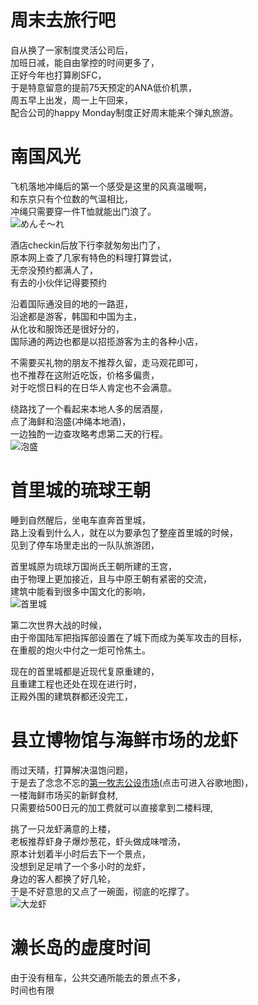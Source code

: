 # 周末去旅行吧
自从换了一家制度灵活公司后，</br>
加班日减，能自由掌控的时间更多了，</br>
正好今年也打算刷SFC，</br>
于是特意留意的提前75天预定的ANA低价机票，</br>
周五早上出发，周一上午回来，</br>
配合公司的happy Monday制度正好周末能来个弹丸旅游。</br>


# 南国风光
飞机落地冲绳后的第一个感受是这里的风真温暖啊，</br>
和东京只有个位数的气温相比，</br>
冲绳只需要穿一件T恤就能出门浪了。</br>
![めんそ〜れ](./)

酒店checkin后放下行李就匆匆出门了，</br>
原本网上查了几家有特色的料理打算尝试，</br>
无奈没预约都满人了，</br>
有去的小伙伴记得要预约</br>


沿着国际通没目的地的一路逛，</br>
沿途都是游客，韩国和中国为主，</br>
从化妆和服饰还是很好分的，</br>
国际通的两边也都是以招揽游客为主的各种小店，</br>


不需要买礼物的朋友不推荐久留，走马观花即可，</br>
也不推荐在这附近吃饭，价格多偏贵，</br>
对于吃惯日料的在日华人肯定也不会满意。</br>

绕路找了一个看起来本地人多的居酒屋，</br>
点了海鲜和泡盛(冲绳本地酒)，</br>
一边独酌一边查攻略考虑第二天的行程。</br>
![泡盛](./)

# 首里城的琉球王朝
睡到自然醒后，坐电车直奔首里城，</br>
路上没看到什么人，就在以为要承包了整座首里城的时候，</br>
见到了停车场里走出的一队队旅游团，</br>

首里城原为琉球万国尚氏王朝所建的王宫，</br>
由于物理上更加接近，且与中原王朝有紧密的交流，</br>
建筑中能看到很多中国文化的影响，</br>
![首里城](./)

第二次世界大战的时候，</br>
由于帝国陆军把指挥部设置在了城下而成为美军攻击的目标，</br>
在重舰的炮火中付之一炬可怜焦土。</br>

现在的首里城都是近现代复原重建的，</br>
且重建工程也还处在现在进行时，</br>
正殿外围的建筑群都还没完工，</br>


# 县立博物馆与海鲜市场的龙虾

雨过天晴，打算解决温饱问题，</br>
于是去了念念不忘的[第一牧志公设市场]()(点击可进入谷歌地图)，</br>
一楼海鲜市场买的新鲜食材,</br>
只需要给500日元的加工费就可以直接拿到二楼料理,</br>

挑了一只龙虾满意的上楼，</br>
老板推荐虾身子爆炒葱花，虾头做成味噌汤，</br>
原本计划着半小时后去下一个景点，</br>
没想到足足啃了一个多小时的龙虾，</br>
身边的客人都换了好几轮，</br>
于是不好意思的又点了一碗面，彻底的吃撑了。</br>
![大龙虾](./)

# 濑长岛的虚度时间
由于没有租车，公共交通所能去的景点不多，</br>
时间也有限</br>

